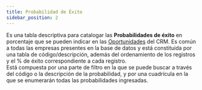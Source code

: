 ```yaml
---
title: Probabilidad de Éxito 
sidebar_position: 2
---
```


Es una tabla descriptiva para catalogar las **Probabilidades de éxito** en porcentaje que se pueden indicar en las [Oportunidades](/docs/crm/chance/search-chances/) del CRM. Es común a todas las empresas presentes en la base de datos y está constituida por una tabla de código/descripción, además del ordenamiento de los registros y el % de éxito correspondiente a cada registro.  
Está compuesta por una parte de filtro en la que se puede buscar a través del código o la descripción de la probabilidad, y por una cuadrícula en la que se enumerarán todas las probabilidades ingresadas.